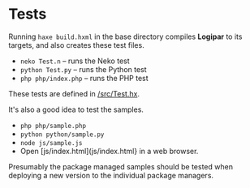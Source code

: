 # Tests

Running `haxe build.hxml` in the base directory compiles **Logipar** to its targets, and also creates these test files.

* `neko Test.n`  – runs the Neko test
* `python Test.py`  – runs the Python test
* `php php/index.php`  – runs the PHP test

These tests are defined in [/src/Test.hx](../src/Test.hx).


It's also a good idea to test the samples.

* `php php/sample.php`
* `python python/sample.py`
* `node js/sample.js`
* Open [js/index.html](js/index.html} in a web browser.

Presumably the package managed samples should be tested when deploying a new version to the individual package managers.